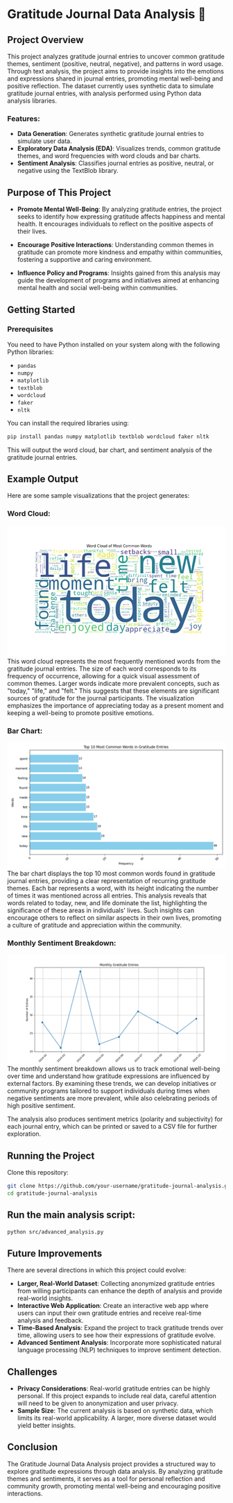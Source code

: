 # Gratitude Journal Data Analysis 🌱

## Project Overview
This project analyzes gratitude journal entries to uncover common gratitude themes, sentiment (positive, neutral, negative), and patterns in word usage. Through text analysis, the project aims to provide insights into the emotions and expressions shared in journal entries, promoting mental well-being and positive reflection. The dataset currently uses synthetic data to simulate gratitude journal entries, with analysis performed using Python data analysis libraries.

### Features:
- **Data Generation**: Generates synthetic gratitude journal entries to simulate user data.
- **Exploratory Data Analysis (EDA)**: Visualizes trends, common gratitude themes, and word frequencies with word clouds and bar charts.
- **Sentiment Analysis**: Classifies journal entries as positive, neutral, or negative using the TextBlob library.

## Purpose of This Project
- **Promote Mental Well-Being**: By analyzing gratitude entries, the project seeks to identify how expressing gratitude affects happiness and mental health. It encourages individuals to reflect on the positive aspects of their lives.

- **Encourage Positive Interactions**: Understanding common themes in gratitude can promote more kindness and empathy within communities, fostering a supportive and caring environment.

- **Influence Policy and Programs**: Insights gained from this analysis may guide the development of programs and initiatives aimed at enhancing mental health and social well-being within communities.

## Getting Started

### Prerequisites
You need to have Python installed on your system along with the following Python libraries:
- `pandas`
- `numpy`
- `matplotlib`
- `textblob`
- `wordcloud`
- `faker`
- `nltk`

You can install the required libraries using:
```bash
pip install pandas numpy matplotlib textblob wordcloud faker nltk
```

This will output the word cloud, bar chart, and sentiment analysis of the gratitude journal entries.

## Example Output

Here are some sample visualizations that the project generates:

### Word Cloud:
![WordCloud](data/wordcloud.png)
This word cloud represents the most frequently mentioned words from the gratitude journal entries. The size of each word corresponds to its frequency of occurrence, allowing for a quick visual assessment of common themes. Larger words indicate more prevalent concepts, such as "today," "life," and "felt." This suggests that these elements are significant sources of gratitude for the journal participants. The visualization emphasizes the importance of appreciating today as a present moment and keeping a well-being to promote positive emotions.

### Bar Chart:
![Top 10 Most Common Words](data/top_words_in_gratitude_entry.png)
The bar chart displays the top 10 most common words found in gratitude journal entries, providing a clear representation of recurring gratitude themes. Each bar represents a word, with its height indicating the number of times it was mentioned across all entries. This analysis reveals that words related to today, new, and life dominate the list, highlighting the significance of these areas in individuals' lives. Such insights can encourage others to reflect on similar aspects in their own lives, promoting a culture of gratitude and appreciation within the community.


### Monthly Sentiment Breakdown:
![Monthly Sentiment Breakdown](data/monthly_gratitude_entries.png)
The monthly sentiment breakdown allows us to track emotional well-being over time and understand how gratitude expressions are influenced by external factors. By examining these trends, we can develop initiatives or community programs tailored to support individuals during times when negative sentiments are more prevalent, while also celebrating periods of high positive sentiment.


The analysis also produces sentiment metrics (polarity and subjectivity) for each journal entry, which can be printed or saved to a CSV file for further exploration.


## Running the Project
Clone this repository:
```bash
git clone https://github.com/your-username/gratitude-journal-analysis.git
cd gratitude-journal-analysis
```

## Run the main analysis script:
```bash
python src/advanced_analysis.py
```

## Future Improvements

There are several directions in which this project could evolve:

- **Larger, Real-World Dataset**: Collecting anonymized gratitude entries from willing participants can enhance the depth of analysis and provide real-world insights.
- **Interactive Web Application**: Create an interactive web app where users can input their own gratitude entries and receive real-time analysis and feedback.
- **Time-Based Analysis**: Expand the project to track gratitude trends over time, allowing users to see how their expressions of gratitude evolve.
- **Advanced Sentiment Analysis**: Incorporate more sophisticated natural language processing (NLP) techniques to improve sentiment detection.

## Challenges

- **Privacy Considerations**: Real-world gratitude entries can be highly personal. If this project expands to include real data, careful attention will need to be given to anonymization and user privacy.
- **Sample Size**: The current analysis is based on synthetic data, which limits its real-world applicability. A larger, more diverse dataset would yield better insights.

## Conclusion

The Gratitude Journal Data Analysis project provides a structured way to explore gratitude expressions through data analysis. By analyzing gratitude themes and sentiments, it serves as a tool for personal reflection and community growth, promoting mental well-being and encouraging positive interactions.


